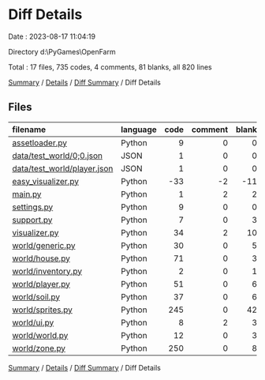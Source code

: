 # Diff Details

Date : 2023-08-17 11:04:19

Directory d:\\PyGames\\OpenFarm

Total : 17 files,  735 codes, 4 comments, 81 blanks, all 820 lines

[Summary](results.md) / [Details](details.md) / [Diff Summary](diff.md) / Diff Details

## Files
| filename | language | code | comment | blank | total |
| :--- | :--- | ---: | ---: | ---: | ---: |
| [assetloader.py](/assetloader.py) | Python | 9 | 0 | 0 | 9 |
| [data/test_world/0;0.json](/data/test_world/0;0.json) | JSON | 1 | 0 | 0 | 1 |
| [data/test_world/player.json](/data/test_world/player.json) | JSON | 1 | 0 | 0 | 1 |
| [easy_visualizer.py](/easy_visualizer.py) | Python | -33 | -2 | -11 | -46 |
| [main.py](/main.py) | Python | 1 | 2 | 2 | 5 |
| [settings.py](/settings.py) | Python | 9 | 0 | 0 | 9 |
| [support.py](/support.py) | Python | 7 | 0 | 3 | 10 |
| [visualizer.py](/visualizer.py) | Python | 34 | 2 | 10 | 46 |
| [world/generic.py](/world/generic.py) | Python | 30 | 0 | 5 | 35 |
| [world/house.py](/world/house.py) | Python | 71 | 0 | 3 | 74 |
| [world/inventory.py](/world/inventory.py) | Python | 2 | 0 | 1 | 3 |
| [world/player.py](/world/player.py) | Python | 51 | 0 | 6 | 57 |
| [world/soil.py](/world/soil.py) | Python | 37 | 0 | 6 | 43 |
| [world/sprites.py](/world/sprites.py) | Python | 245 | 0 | 42 | 287 |
| [world/ui.py](/world/ui.py) | Python | 8 | 2 | 3 | 13 |
| [world/world.py](/world/world.py) | Python | 12 | 0 | 3 | 15 |
| [world/zone.py](/world/zone.py) | Python | 250 | 0 | 8 | 258 |

[Summary](results.md) / [Details](details.md) / [Diff Summary](diff.md) / Diff Details
